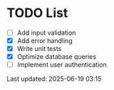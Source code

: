 # TODO List

- [ ] Add input validation
- [x] Add error handling
- [x] Write unit tests
- [x] Optimize database queries
- [ ] Implement user authentication

Last updated: 2025-06-19 03:15
